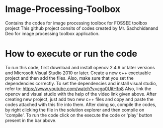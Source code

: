 # Image-Processing-Toolbox
Contains the codes for image processing toolbox for FOSSEE toolbox project
This github project consits of codes created by Mr. Sachchidanand Deo for image processing toolbox application.
# How to execute or run the code
To run this code, first download and install opencv 2.4.9 or later versions and Microsoft Visual Studio 2010 or later.
Create a new c++ exectuable project and then add the files. Also, make sure that you set the dependencies correctly.
To set the dependencies and install visual studio, refer to: https://www.youtube.com/watch?v=cgo0UitHfp8
Also, link the opencv and visual studio with the help of the video link given above.
After creating new project, just add two new c++ files and copy and paste the codes attached with this file into them.
After doing so, compile the codes, by right clicking the file in the solution explorer and then compile on 'compile'.
To run the code click on the execute the code or 'play' button present in the bar above.
